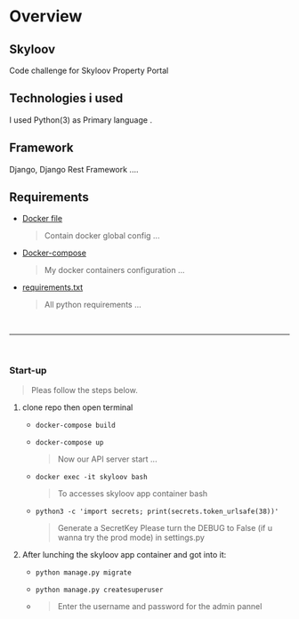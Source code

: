 # Overview

## Skyloov
 Code challenge for Skyloov Property Portal

## Technologies i used

I used Python(3) as Primary language .

## Framework

Django, Django Rest Framework ....

## Requirements

- [Docker file](http://192.168.1.146/neo/neo-api/-/blob/dev/Dockerfile)

  > Contain docker global config ...

- [Docker-compose](http://192.168.1.146/neo/neo-api/-/blob/dev/docker-compose.yml)

  > My docker containers configuration ...

- [requirements.txt](http://192.168.1.146/neo/neo-api/-/blob/dev/requirements.txt)

  > All python requirements ...

<br>
<hr>
<br>

### Start-up

> Pleas follow the steps below.

1. clone repo then open terminal

   - `docker-compose build`
   - `docker-compose up`
     > Now our API server start ...
   - `docker exec -it skyloov bash`
     > To accesses skyloov app container bash


   - `python3 -c 'import secrets; print(secrets.token_urlsafe(38))'` 
     > Generate a SecretKey
     > Please turn the DEBUG to False (if u wanna try the prod mode) in settings.py

2. After lunching the skyloov app container and got into it:

   - `python manage.py migrate`
   - `python manage.py createsuperuser`

   - > Enter the username and password for the admin pannel 

